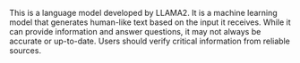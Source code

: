 This is a language model developed by LLAMA2. It is a machine learning model that generates human-like text based on the input it receives. While it can provide information and answer questions, it may not always be accurate or up-to-date. Users should verify critical information from reliable sources.
